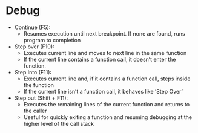 # Debug

- Continue (F5):
  - Resumes execution until next breakpoint. If none are found, runs program to completion
- Step over (F10):
  - Executes current line and moves to next line in the same function
  - If the current line contains a function call, it doesn’t enter the function.
- Step Into (F11):
  - Executes current line and, if it contains a function call, steps inside the function
  - If the current line isn’t a function call, it behaves like ’Step Over’
- Step out (Shift + F11):
  - Executes the remaining lines of the current function and returns to the caller
  - Useful for quickly exiting a function and resuming debugging at the higher level of the call stack
